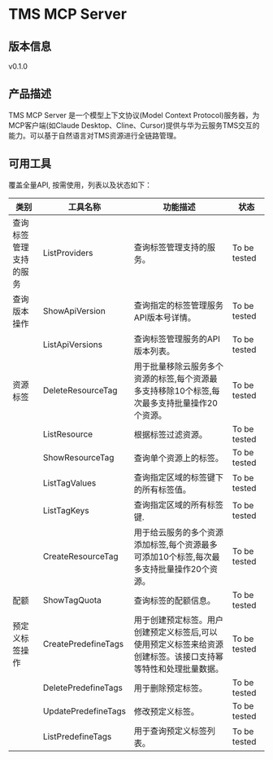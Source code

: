 # TMS MCP Server 

## 版本信息
v0.1.0

## 产品描述

TMS MCP Server 是一个模型上下文协议(Model Context Protocol)服务器，为MCP客户端(如Claude Desktop、Cline、Cursor)提供与华为云服务TMS交互的能力。可以基于自然语言对TMS资源进行全链路管理。

## 可用工具
覆盖全量API, 按需使用，列表以及状态如下：

| 类别 | 工具名称 | 功能描述 | 状态 |
| --- | --- | --- | --- |
| 查询标签管理支持的服务 | ListProviders | 查询标签管理支持的服务。 | To be tested |
| 查询版本操作 | ShowApiVersion | 查询指定的标签管理服务API版本号详情。 | To be tested |
|  | ListApiVersions | 查询标签管理服务的API版本列表。 | To be tested |
| 资源标签 | DeleteResourceTag | 用于批量移除云服务多个资源的标签,每个资源最多支持移除10个标签,每次最多支持批量操作20个资源。 | To be tested |
|  | ListResource | 根据标签过滤资源。 | To be tested |
|  | ShowResourceTag | 查询单个资源上的标签。 | To be tested |
|  | ListTagValues | 查询指定区域的标签键下的所有标签值。 | To be tested |
|  | ListTagKeys | 查询指定区域的所有标签键. | To be tested |
|  | CreateResourceTag | 用于给云服务的多个资源添加标签,每个资源最多可添加10个标签,每次最多支持批量操作20个资源。 | To be tested |
| 配额 | ShowTagQuota | 查询标签的配额信息。 | To be tested |
| 预定义标签操作 | CreatePredefineTags | 用于创建预定标签。用户创建预定义标签后,可以使用预定义标签来给资源创建标签。该接口支持幂等特性和处理批量数据。 | To be tested |
|  | DeletePredefineTags | 用于删除预定标签。 | To be tested |
|  | UpdatePredefineTags | 修改预定义标签。 | To be tested |
|  | ListPredefineTags | 用于查询预定义标签列表。 | To be tested |
